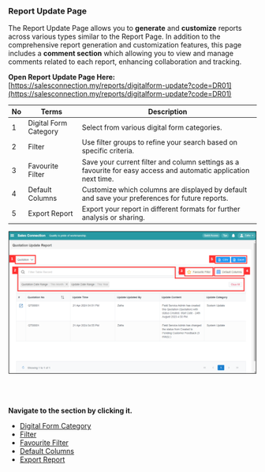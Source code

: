 ### Report Update Page

The Report Update Page allows you to **generate** and **customize** reports across various types similar to the Report Page. In addition to the comprehensive report generation and customization features, this page includes a **comment section** which allowing you to view and manage comments related to each report, enhancing collaboration and tracking.<br>

**Open Report Update Page Here:** [https://salesconnection.my/reports/digitalform-update?code=DR01](https://salesconnection.my/reports/digitalform-update?code=DR01)<br>

| No | Terms | Description |
|----|-------|---------|
| 1 | Digital Form Category | Select from various digital form categories. |
| 2 | Filter | Use filter groups to refine your search based on specific criteria. |
| 3 | Favourite Filter | Save your current filter and column settings as a favourite for easy access and automatic application next time. |
| 4 | Default Columns | Customize which columns are displayed by default and save your preferences for future reports. |
| 5 | Export Report | Export your report in different formats for further analysis or sharing. |

<p align="center">
  <img src="img/Report_Update_Page_Introduce.png" alt="Report Update Page Introduce">
</p>
<br><br>

**Navigate to the section by clicking it.**<br>

- [Digital Form Category](#section1)<br>
- [Filter](#section2)<br>
- [Favourite Filter](#section)<br>
- [Default Columns](#section4)<br>
- [Export Report](#section5)
<br><br><br>

<a id="section1"></a>
